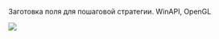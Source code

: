Заготовка поля для пошаговой стратегии. WinAPI, OpenGL



![](https://github.com/LeKudesnitsa/Examples/blob/main/hexagonal/demo.gif)
